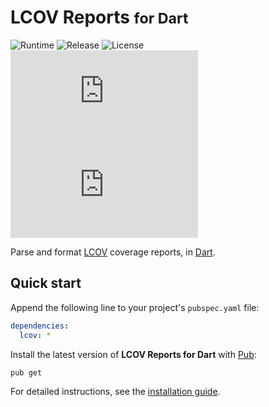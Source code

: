 # LCOV Reports <small>for Dart</small>
![Runtime](https://badgen.net/badge/dart/%3E%3D2.8/green) ![Release](https://img.shields.io/pub/v/lcov.svg) ![License](https://badgen.net/badge/license/MIT/blue) ![Coverage](https://badgen.net/coveralls/c/github/cedx/lcov.dart) ![Build](https://badgen.net/github/checks/cedx/lcov.dart)

Parse and format [LCOV](http://ltp.sourceforge.net/coverage/lcov.php) coverage reports, in [Dart](https://dart.dev).

## Quick start
Append the following line to your project's `pubspec.yaml` file:

```yaml
dependencies:
  lcov: *
```

Install the latest version of **LCOV Reports for Dart** with [Pub](https://dart.dev/tools/pub):

```shell
pub get
```

For detailed instructions, see the [installation guide](installation.md).
